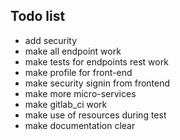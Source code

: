 ## Todo list
- add security
- make all endpoint work
- make tests for endpoints rest work
- make profile for front-end
- make security signin from frontend
- make more micro-services
- make gitlab_ci work
- make use of resources during test
- make documentation clear
